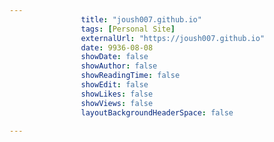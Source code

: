 ---
                title: "joush007.github.io"
                tags: [Personal Site]
                externalUrl: "https://joush007.github.io"
                date: 9936-08-08
                showDate: false
                showAuthor: false
                showReadingTime: false
                showEdit: false
                showLikes: false
                showViews: false
                layoutBackgroundHeaderSpace: false
                ---
